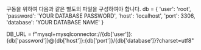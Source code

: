 구동을 위하여 다음과 같은 별도의 파일을 구성하여야 합니다.
db = {
    'user': 'root',
    'password': 'YOUR DATABASE PASSWORD',
    'host': 'localhost',
    'port': 3306,
    'database': 'YOUR DATABASE NAME'
}

DB_URL = f"mysql+mysqlconnector://{db['user']}:{db['password']}@{db['host']}:{db['port']}/{db['database']}?charset=utf8"
